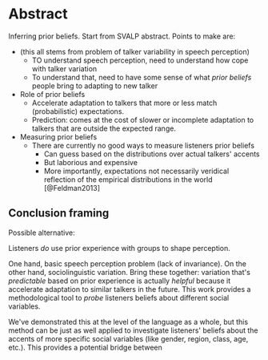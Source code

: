 # Abstract

Inferring prior beliefs. Start from SVALP abstract. Points to make are:
* (this all stems from problem of talker variability in speech perception)
    * TO understand speech perception, need to understand how cope with talker variation
    * To understand that, need to have some sense of what _prior beliefs_ people bring to adapting to new talker
* Role of prior beliefs
    * Accelerate adaptation to talkers that more or less match (probabilistic) expectations.
    * Prediction: comes at the cost of slower or incomplete adaptation to talkers that are outside the expected range.
* Measuring prior beliefs
    * There are currently no good ways to measure listeners prior beliefs
        * Can guess based on the distributions over actual talkers' accents
        * But laborious and expensive
        * More importantly, expectations not necessarily veridical reflection of the empirical distributions in the world [@Feldman2013]

## Conclusion framing

Possible alternative: 

Listeners _do_ use prior experience with groups to shape perception.

One hand, basic speech perception problem (lack of invariance). On the other hand, sociolinguistic variation. Bring these together: variation that's _predictable_ based on prior experience is actually _helpful_ because it accelerate adaptation to similar talkers in the future. This work provides a methodological tool to _probe_ listeners beliefs about different social variables.

We've demonstrated this at the level of the language as a whole, but this method can be just as well applied to investigate listeners' beliefs about the accents of more specific social variables (like gender, region, class, age, etc.).  This provides a potential bridge between



